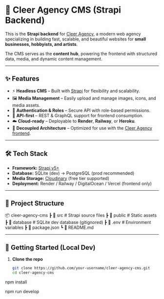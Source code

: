 # 🚀 Cleer Agency CMS (Strapi Backend)

This is the **Strapi backend** for [Cleer Agency](https://cleer.agency), a modern web agency specializing in building fast, scalable, and beautiful websites for **small businesses, hobbyists, and artists**.  

The CMS serves as the **content hub**, powering the frontend with structured data, media, and dynamic content management.

---

## ✨ Features

- ⚡ **Headless CMS** – Built with [Strapi](https://strapi.io/) for flexibility and scalability.  
- 🖼️ **Media Management** – Easily upload and manage images, icons, and media assets.  
- 🔑 **Authentication & Roles** – Secure API with role-based permissions.  
- 📡 **API-first** – REST & GraphQL support for frontend consumption.  
- ☁️ **Cloud-ready** – Deployable to **Render**, **Railway**, or **Heroku**.  
- 📱 **Decoupled Architecture** – Optimized for use with the [Cleer Agency frontend](https://cleer.agency).  

---

## 🛠️ Tech Stack

- **Framework:** [Strapi v5+](https://strapi.io/)  
- **Database:** SQLite (dev) → PostgreSQL (prod recommended)  
- **Media Storage:** [Cloudinary](https://cloudinary.com/) (free tier supported)  
- **Deployment:** Render / Railway / DigitalOcean / Vercel (frontend only)  

---

## 📂 Project Structure

📦 cleer-agency-cms
┣ 📂 src # Strapi source files
┣ 📂 public # Static assets
┣ 📂 database # SQLite dev database (gitignored)
┣ 📜 .env # Environment variables
┣ 📜 package.json
┗ 📜 README.md



---

## 🚀 Getting Started (Local Dev)

1. **Clone the repo**
   ```bash
   git clone https://github.com/your-username/cleer-agency-cms.git
   cd cleer-agency-cms


npm install



npm run develop